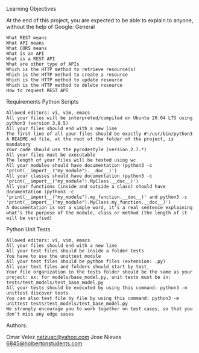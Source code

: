 Learning Objectives

At the end of this project, you are expected to be able to explain to anyone, without the help of Google:
General

    What REST means
    What API means
    What CORS means
    What is an API
    What is a REST API
    What are other type of APIs
    Which is the HTTP method to retrieve resource(s)
    Which is the HTTP method to create a resource
    Which is the HTTP method to update resource
    Which is the HTTP method to delete resource
    How to request REST API

Requirements
Python Scripts

    Allowed editors: vi, vim, emacs
    All your files will be interpreted/compiled on Ubuntu 20.04 LTS using python3 (version 3.8.5)
    All your files should end with a new line
    The first line of all your files should be exactly #!/usr/bin/python3
    A README.md file, at the root of the folder of the project, is mandatory
    Your code should use the pycodestyle (version 2.7.*)
    All your files must be executable
    The length of your files will be tested using wc
    All your modules should have documentation (python3 -c 'print(__import__("my_module").__doc__)')
    All your classes should have documentation (python3 -c 'print(__import__("my_module").MyClass.__doc__)')
    All your functions (inside and outside a class) should have documentation (python3 -c 'print(__import__("my_module").my_function.__doc__)' and python3 -c 'print(__import__("my_module").MyClass.my_function.__doc__)')
    A documentation is not a simple word, it’s a real sentence explaining what’s the purpose of the module, class or method (the length of it will be verified)

Python Unit Tests

    Allowed editors: vi, vim, emacs
    All your files should end with a new line
    All your test files should be inside a folder tests
    You have to use the unittest module
    All your test files should be python files (extension: .py)
    All your test files and folders should start by test_
    Your file organization in the tests folder should be the same as your project: ex: for models/base_model.py, unit tests must be in: tests/test_models/test_base_model.py
    All your tests should be executed by using this command: python3 -m unittest discover tests
    You can also test file by file by using this command: python3 -m unittest tests/test_models/test_base_model.py
    We strongly encourage you to work together on test cases, so that you don’t miss any edge cases

Authors:

Omar Velez natzuac@yahoo.com
Jose Nieves 6845@holbertonstudents.com